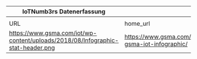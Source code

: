 |IoTNumb3rs Datenerfassung|||||||||||
| ---- | ---- | ---- | ---- | ---- | ---- | ---- | ---- | ---- | ---- | ---- |
||||||||||||
|URL|home_url|filename|device_class|device_count|market_class|market_volume|prognosis_year|publication_year|authorship_class|Dropbox folder|
|https://www.gsma.com/iot/wp-content/uploads/2018/08/Infographic-stat-header.png|https://www.gsma.com/iot/the-gsma-iot-infographic/|file3_Infographic-stat-header.png||||||||MariaMarg/20181117-1805|
